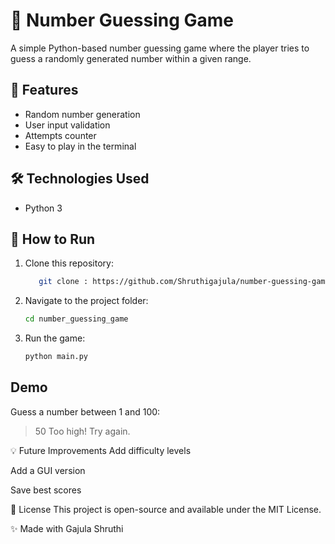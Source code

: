 # 🎯 Number Guessing Game

A simple Python-based number guessing game where the player tries to guess a randomly generated number within a given range.

## 📌 Features
- Random number generation
- User input validation
- Attempts counter
- Easy to play in the terminal

## 🛠 Technologies Used
- Python 3

## 🚀 How to Run
1. Clone this repository:
   ```bash
      git clone : https://github.com/Shruthigajula/number-guessing-game.git
2. Navigate to the project folder:
   ```bash
   cd number_guessing_game
3. Run the game:
   ```bash
   python main.py

## Demo
Guess a number between 1 and 100:
> 50
Too high! Try again.

💡 Future Improvements
Add difficulty levels

Add a GUI version

Save best scores

📄 License
This project is open-source and available under the MIT License.

✨ Made with Gajula Shruthi








   




